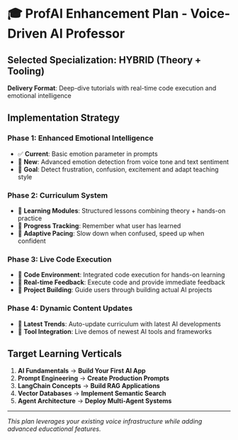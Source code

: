 # 🎓 ProfAI Enhancement Plan - Voice-Driven AI Professor

## Selected Specialization: **HYBRID (Theory + Tooling)**
**Delivery Format**: Deep-dive tutorials with real-time code execution and emotional intelligence

## Implementation Strategy

### Phase 1: Enhanced Emotional Intelligence
- ✅ **Current**: Basic emotion parameter in prompts
- 🚀 **New**: Advanced emotion detection from voice tone and text sentiment
- 🎯 **Goal**: Detect frustration, confusion, excitement and adapt teaching style

### Phase 2: Curriculum System
- 🚀 **Learning Modules**: Structured lessons combining theory + hands-on practice
- 🚀 **Progress Tracking**: Remember what user has learned
- 🚀 **Adaptive Pacing**: Slow down when confused, speed up when confident

### Phase 3: Live Code Execution
- 🚀 **Code Environment**: Integrated code execution for hands-on learning
- 🚀 **Real-time Feedback**: Execute code and provide immediate feedback
- 🚀 **Project Building**: Guide users through building actual AI projects

### Phase 4: Dynamic Content Updates
- 🚀 **Latest Trends**: Auto-update curriculum with latest AI developments
- 🚀 **Tool Integration**: Live demos of newest AI tools and frameworks

## Target Learning Verticals
1. **AI Fundamentals** → **Build Your First AI App**
2. **Prompt Engineering** → **Create Production Prompts**
3. **LangChain Concepts** → **Build RAG Applications**
4. **Vector Databases** → **Implement Semantic Search**
5. **Agent Architecture** → **Deploy Multi-Agent Systems**

---
*This plan leverages your existing voice infrastructure while adding advanced educational features.*
